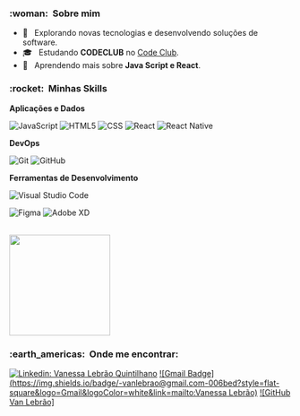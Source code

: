 <h3> :woman: &nbsp;Sobre mim </h3>

- 🤔 &nbsp; Explorando novas tecnologias e desenvolvendo soluções de software.
- 🎓 &nbsp; Estudando **CODECLUB** no <a href="https://rodolfomori.com.br/">Code Club</a>.
- 🌱 &nbsp; Aprendendo mais sobre **Java Script e React**.

<h3> :rocket: &nbsp;Minhas Skills </h3>

**Aplicações e Dados**

![JavaScript](https://img.shields.io/badge/-JavaScript-333333?style=flat&logo=javascript)
![HTML5](https://img.shields.io/badge/-HTML5-333333?style=flat&logo=HTML5)
![CSS](https://img.shields.io/badge/-CSS-333333?style=flat&logo=CSS3&logoColor=1572B6)
![React](https://img.shields.io/badge/-React-333333?style=flat&logo=react)
![React Native](https://img.shields.io/badge/-React%20Native-333333?style=flat&logo=react)

**DevOps**

![Git](https://img.shields.io/badge/-Git-333333?style=flat&logo=git)
![GitHub](https://img.shields.io/badge/-GitHub-333333?style=flat&logo=github)

**Ferramentas de Desenvolvimento**

![Visual Studio Code](https://img.shields.io/badge/-Visual%20Studio%20Code-333333?style=flat&logo=visual-studio-code&logoColor=007ACC)

![Figma](https://img.shields.io/badge/-Figma-333333?style=flat&logo=figma&logoColor=007ACC)
![Adobe XD](https://img.shields.io/badge/-Adobe%20XD-333333?style=flat&logo=adobe-xd&logoColor=007ACC)

<br/>

<a href="https://github.com/Vanlebrao">
  <img height="180em" src="https://github-readme-stats.vercel.app/api?username=Vanlebrao&theme=dracula&show_icons=true" />
</a>

<br/>

<h3> :earth_americas: &nbsp;Onde me encontrar: </h3>

[![Linkedin: Vanessa Lebrão Quintilhano](https://img.shields.io/badge/-USERNAME-blue?style=flat-square&logo=Linkedin&logoColor=white&link=LINK-DO-SEU-LINKEDIN)](https://www.linkedin.com/in/vanessa-lebr%C3%A3o-quintilhano-aa0a4638/)
[![Gmail Badge](https://img.shields.io/badge/-vanlebrao@gmail.com-006bed?style=flat-square&logo=Gmail&logoColor=white&link=mailto:Vanessa Lebrão)](mailto:vanlebrao@gmail.com)
[![GitHub Van Lebrão]](https://github.com/Vanlebrao)
